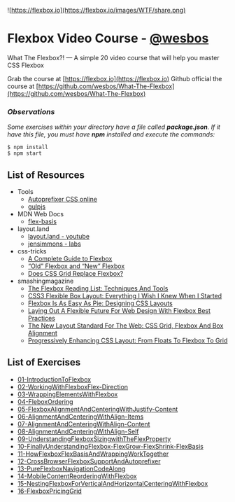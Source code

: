 ![https://flexbox.io](https://flexbox.io/images/WTF/share.png)


# Flexbox Video Course - [@wesbos](https://github.com/wesbos)

What The Flexbox?! — A simple 20 video course that will help you master CSS Flexbox

Grab the course at [https://flexbox.io](https://flexbox.io)
Github official the course at [https://github.com/wesbos/What-The-Flexbox](https://github.com/wesbos/What-The-Flexbox)

### **_Observations_**
_Some exercises within your directory have a file called **package.json**. If it have this file, you must have **npm** installed and execute the commands:_

```
$ npm install
$ npm start
```

## List of Resources
* Tools
  * [Autoprefixer CSS online](https://autoprefixer.github.io)
  * [gulpjs](https://gulpjs.com)
* MDN Web Docs
  * [flex-basis](https://developer.mozilla.org/en-US/docs/Web/CSS/flex-basis)
* layout.land
  * [layout.land - youtube](https://www.layout.land/)
  * [jensimmons - labs](http://labs.jensimmons.com/)
* css-tricks
  * [A Complete Guide to Flexbox](https://css-tricks.com/snippets/css/a-guide-to-flexbox/)
  * [“Old” Flexbox and “New” Flexbox](https://css-tricks.com/old-flexbox-and-new-flexbox/)
  * [Does CSS Grid Replace Flexbox?](https://css-tricks.com/css-grid-replace-flexbox/)
* smashingmagazine
  * [The Flexbox Reading List: Techniques And Tools](https://www.smashingmagazine.com/2016/02/the-flexbox-reading-list/)
  * [CSS3 Flexible Box Layout: Everything I Wish I Knew When I Started](https://www.smashingmagazine.com/2011/09/css3-flexible-box-layout-explained/)
  * [Flexbox Is As Easy As Pie: Designing CSS Layouts](https://www.smashingmagazine.com/2013/05/centering-elements-with-flexbox/)
  * [Laying Out A Flexible Future For Web Design With Flexbox Best Practices](https://www.smashingmagazine.com/2015/08/flexible-future-for-web-design-with-flexbox/)
  * [The New Layout Standard For The Web: CSS Grid, Flexbox And Box Alignment](https://www.smashingmagazine.com/2016/11/css-grids-flexbox-box-alignment-new-layout-standard/)
  * [Progressively Enhancing CSS Layout: From Floats To Flexbox To Grid](https://www.smashingmagazine.com/2017/07/enhancing-css-layout-floats-flexbox-grid/)

## List of Exercises

* [01-IntroductionToFlexbox](https://herminiotorres.github.io/whattheflexbox/01-IntroductionToFlexbox/finish.html)
* [02-WorkingWithFlexboxFlex-Direction](https://herminiotorres.github.io/whattheflexbox/02-WorkingWithFlexboxFlex-Direction/finish.html)
* [03-WrappingElementsWithFlexbox](https://herminiotorres.github.io/whattheflexbox/03-WrappingElementsWithFlexbox/finish.html)
* [04-FleboxOrdering](https://herminiotorres.github.io/whattheflexbox/04-FleboxOrdering/finish.html)
* [05-FlexboxAlignmentAndCenteringWithJustify-Content](https://herminiotorres.github.io/whattheflexbox/05-FlexboxAlignmentAndCenteringWithJustify-Content/finish.html)
* [06-AlignmentAndCenteringWithAlign-Items](https://herminiotorres.github.io/whattheflexbox/06-AlignmentAndCenteringWithAlign-Items/finish.html)
* [07-AlignmentAndCenteringWithAlign-Content](https://herminiotorres.github.io/whattheflexbox/07-AlignmentAndCenteringWithAlign-Content/finish.html)
* [08-AlignmentAndCenteringWithAlign-Self](https://herminiotorres.github.io/whattheflexbox/08-AlignmentAndCenteringWithAlign-Self/finish.html)
* [09-UnderstandingFlexboxSizingwithTheFlexProperty](https://herminiotorres.github.io/whattheflexbox/09-UnderstandingFlexboxSizingwithTheFlexProperty/finish.html)
* [10-FinallyUnderstandingFlexbox-FlexGrow-FlexShrink-FlexBasis](https://herminiotorres.github.io/whattheflexbox/10-FinallyUnderstandingFlexbox-FlexGrow-FlexShrink-FlexBasis/finish.html)
* [11-HowFlexboxFlexBasisAndWrappingWorkTogether](https://herminiotorres.github.io/whattheflexbox/11-HowFlexboxFlexBasisAndWrappingWorkTogether/finish.html)
* [12-CrossBrowserFlexboxSupportAndAutoprefixer](https://herminiotorres.github.io/whattheflexbox/12-CrossBrowserFlexboxSupportAndAutoprefixer/autoprefixer/index.html)
* [13-PureFlexboxNavigationCodeAlong](https://herminiotorres.github.io/whattheflexbox/13-PureFlexboxNavigationCodeAlong/finish.html)
* [14-MobileContentReorderingWithFlexbox](https://herminiotorres.github.io/whattheflexbox/14-MobileContentReorderingWithFlexbox/finish.html)
* [15-NestingFlexboxForVerticalAndHorizontalCenteringWithFlexbox](https://herminiotorres.github.io/whattheflexbox/15-NestingFlexboxForVerticalAndHorizontalCenteringWithFlexbox/finish.html)
* [16-FlexboxPricingGrid](https://herminiotorres.github.io/whattheflexbox/16-FlexboxPricingGrid/finish.html)
